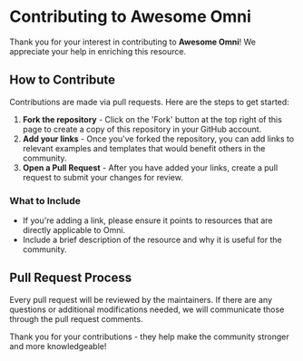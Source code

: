# Contributing to Awesome Omni

Thank you for your interest in contributing to **Awesome Omni**! We appreciate your help in enriching this resource.

## How to Contribute

Contributions are made via pull requests. Here are the steps to get started:

1. **Fork the repository** - Click on the 'Fork' button at the top right of this page to create a copy of this repository in your GitHub account.
2. **Add your links** - Once you've forked the repository, you can add links to relevant examples and templates that would benefit others in the community.
3. **Open a Pull Request** - After you have added your links, create a pull request to submit your changes for review.

### What to Include

- If you're adding a link, please ensure it points to resources that are directly applicable to Omni.
- Include a brief description of the resource and why it is useful for the community.

## Pull Request Process

Every pull request will be reviewed by the maintainers. If there are any questions or additional modifications needed, we will communicate those through the pull request comments.

Thank you for your contributions - they help make the community stronger and more knowledgeable!

